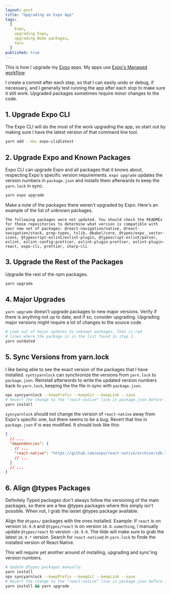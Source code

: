 ```yaml
---
layout: post
title: "Upgrading an Expo App"
tags:
  [
    Expo,
    upgrading Expo,
    upgrading Node packages,
    Yarn
  ]
published: true
---
```


This is how I upgrade my [Expo](https://expo.io/) apps. My apps use [Expo's Managed workflow](https://docs.expo.io/introduction/managed-vs-bare/?redirected#workflow-comparison).

I create a commit after each step, so that I can easily undo or debug, if necessary, and I generally test running the app after each stop to make sure it still work. Upgraded packages sometimes require minor changes to the code.

## 1. Upgrade Expo CLI

The Expo CLI will do the most of the work upgrading the app, so start out by making sure I have the latest version of that command line tool.

```sh
yarn add --dev expo-cli@latest
```

## 2. Upgrade Expo and Known Packages

Expo CLI can upgrade Expo and all packages that it knows about, respecting Expo's specific version requirements. `expo upgrade` updates the version numbers in `package.json` and installs them afterwards to keep the `yarn.lock` in sync.

```sh
yarn expo upgrade
```

Make a note of the packages there weren't upgraded by Expo. Here's an example of the list of unknown packages.

```
The following packages were not updated. You should check the READMEs for those repositories to determine what version is compatible with your new set of packages: @react-navigation/native, @react-navigation/stack, prop-types, tslib, @babel/core, @types/expo__vector-icons, @typescript-eslint/eslint-plugin, @typescript-eslint/parser, eslint, eslint-config-prettier, eslint-plugin-prettier, eslint-plugin-react, expo-cli, prettier, sharp-cli
```

## 3. Upgrade the Rest of the Packages

Upgrade the rest of the npm packages.

```sh
yarn upgrade
```

## 4. Major Upgrades

`yarn upgrade` doesn't upgrade packages to new major versions. Verify if there is anything not up to date, and if so, consider upgrading. Upgrading major versions might require a lot of changes to the source code.

```sh
# Look out of major updates to unknown packages, that is red
# lines where the package is in the list found in step 1.
yarn outdated
```

## 5. Sync Versions from yarn.lock

I like being able to see the exact version of the packages that I have installed. `syntcyarnlock` can synchronize the versions from `yarn.lock` to `package.json`. Reinstall afterwords to write the updated version numbers back to `yarn.lock`, keeping the the file in sync with `package.json`.

```sh
npx syncyarnlock --keepPrefix --keepGit --keepLink --save
# Revert the change to the "react-native" line in package.json before installing.
yarn install
```

`syncyarnlock` should not change the version of `react-native` away from Expo's specific one, but there seems to be a bug. Revert that line in `package.json` if is was modified. It should look like this:

```json
{
  // ...
  "dependencies": {
    // ...
    "react-native": "https://github.com/expo/react-native/archive/sdk-37.0.1.tar.gz",
    // ...
  }
  // ...
}
```

## 6. Align @types Packages

Definitely Typed packages don't always follow the versioning of the main packages, so there are a few @types packages where this simply isn't possible. When not, I grab the lastet @types package available.

Align the `@types/` packages with the ones installed. Example: If `react` is on version `16.9.0` and `@types/react` is on version `16.8.something`, I manually update `@types/react` to version `~16.9.0`. The tilde will make sure to grab the latest `16.9.*` version. Search for `react-native@` in `yarn.lock` to finde the installed version of React Native.

This will require yet another around of installing, upgrading and sync'ing version numbers.

```sh
# Update @types packages manually.
yarn install
npx syncyarnlock --keepPrefix --keepGit --keepLink --save
# Revert the change to the "react-native" line in package.json before installing.
yarn install && yarn upgrade
```
